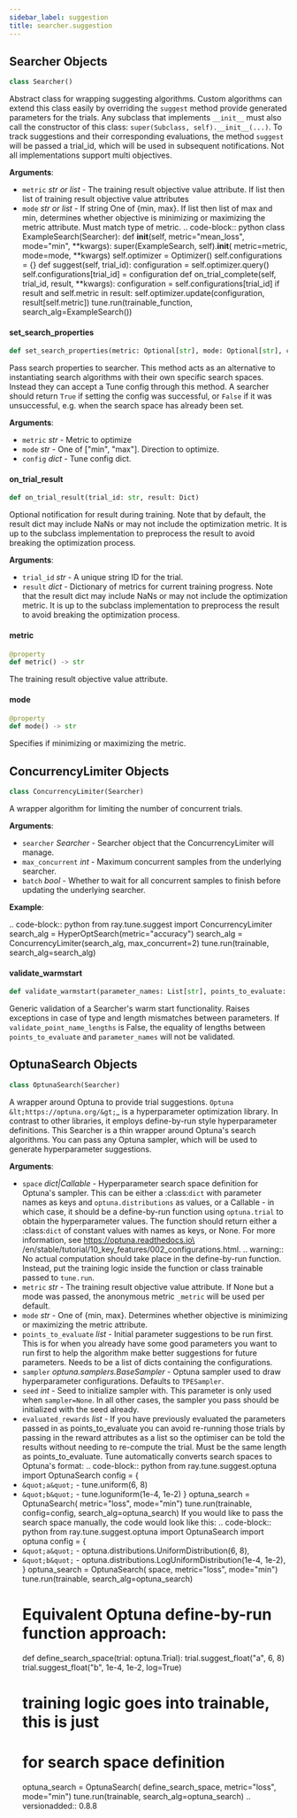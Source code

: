 ```yaml
---
sidebar_label: suggestion
title: searcher.suggestion
---
```


## Searcher Objects

```python
class Searcher()
```

Abstract class for wrapping suggesting algorithms.
Custom algorithms can extend this class easily by overriding the
`suggest` method provide generated parameters for the trials.
Any subclass that implements ``__init__`` must also call the
constructor of this class: ``super(Subclass, self).__init__(...)``.
To track suggestions and their corresponding evaluations, the method
`suggest` will be passed a trial_id, which will be used in
subsequent notifications.
Not all implementations support multi objectives.

**Arguments**:

- `metric` _str or list_ - The training result objective value attribute. If
  list then list of training result objective value attributes
- `mode` _str or list_ - If string One of {min, max}. If list then
  list of max and min, determines whether objective is minimizing
  or maximizing the metric attribute. Must match type of metric.
  .. code-block:: python
  class ExampleSearch(Searcher):
  def __init__(self, metric=&quot;mean_loss&quot;, mode=&quot;min&quot;, **kwargs):
  super(ExampleSearch, self).__init__(
  metric=metric, mode=mode, **kwargs)
  self.optimizer = Optimizer()
  self.configurations = {}
  def suggest(self, trial_id):
  configuration = self.optimizer.query()
  self.configurations[trial_id] = configuration
  def on_trial_complete(self, trial_id, result, **kwargs):
  configuration = self.configurations[trial_id]
  if result and self.metric in result:
  self.optimizer.update(configuration, result[self.metric])
  tune.run(trainable_function, search_alg=ExampleSearch())

#### set\_search\_properties

```python
def set_search_properties(metric: Optional[str], mode: Optional[str], config: Dict) -> bool
```

Pass search properties to searcher.
This method acts as an alternative to instantiating search algorithms
with their own specific search spaces. Instead they can accept a
Tune config through this method. A searcher should return ``True``
if setting the config was successful, or ``False`` if it was
unsuccessful, e.g. when the search space has already been set.

**Arguments**:

- `metric` _str_ - Metric to optimize
- `mode` _str_ - One of [&quot;min&quot;, &quot;max&quot;]. Direction to optimize.
- `config` _dict_ - Tune config dict.

#### on\_trial\_result

```python
def on_trial_result(trial_id: str, result: Dict)
```

Optional notification for result during training.
Note that by default, the result dict may include NaNs or
may not include the optimization metric. It is up to the
subclass implementation to preprocess the result to
avoid breaking the optimization process.

**Arguments**:

- `trial_id` _str_ - A unique string ID for the trial.
- `result` _dict_ - Dictionary of metrics for current training progress.
  Note that the result dict may include NaNs or
  may not include the optimization metric. It is up to the
  subclass implementation to preprocess the result to
  avoid breaking the optimization process.

#### metric

```python
@property
def metric() -> str
```

The training result objective value attribute.

#### mode

```python
@property
def mode() -> str
```

Specifies if minimizing or maximizing the metric.

## ConcurrencyLimiter Objects

```python
class ConcurrencyLimiter(Searcher)
```

A wrapper algorithm for limiting the number of concurrent trials.

**Arguments**:

- `searcher` _Searcher_ - Searcher object that the
  ConcurrencyLimiter will manage.
- `max_concurrent` _int_ - Maximum concurrent samples from the underlying
  searcher.
- `batch` _bool_ - Whether to wait for all concurrent samples
  to finish before updating the underlying searcher.

**Example**:

  .. code-block:: python
  from ray.tune.suggest import ConcurrencyLimiter
  search_alg = HyperOptSearch(metric=&quot;accuracy&quot;)
  search_alg = ConcurrencyLimiter(search_alg, max_concurrent=2)
  tune.run(trainable, search_alg=search_alg)

#### validate\_warmstart

```python
def validate_warmstart(parameter_names: List[str], points_to_evaluate: List[Union[List, Dict]], evaluated_rewards: List, validate_point_name_lengths: bool = True)
```

Generic validation of a Searcher&#x27;s warm start functionality.
Raises exceptions in case of type and length mismatches between
parameters.
If ``validate_point_name_lengths`` is False, the equality of lengths
between ``points_to_evaluate`` and ``parameter_names`` will not be
validated.

## OptunaSearch Objects

```python
class OptunaSearch(Searcher)
```

A wrapper around Optuna to provide trial suggestions.
`Optuna &lt;https://optuna.org/&gt;`_ is a hyperparameter optimization library.
In contrast to other libraries, it employs define-by-run style
hyperparameter definitions.
This Searcher is a thin wrapper around Optuna&#x27;s search algorithms.
You can pass any Optuna sampler, which will be used to generate
hyperparameter suggestions.

**Arguments**:

- `space` _dict|Callable_ - Hyperparameter search space definition for
  Optuna&#x27;s sampler. This can be either a :class:`dict` with
  parameter names as keys and ``optuna.distributions`` as values,
  or a Callable - in which case, it should be a define-by-run
  function using ``optuna.trial`` to obtain the hyperparameter
  values. The function should return either a :class:`dict` of
  constant values with names as keys, or None.
  For more information, see https://optuna.readthedocs.io\
  /en/stable/tutorial/10_key_features/002_configurations.html.
  .. warning::
  No actual computation should take place in the define-by-run
  function. Instead, put the training logic inside the function
  or class trainable passed to ``tune.run``.
- `metric` _str_ - The training result objective value attribute. If None
  but a mode was passed, the anonymous metric `_metric` will be used
  per default.
- `mode` _str_ - One of {min, max}. Determines whether objective is
  minimizing or maximizing the metric attribute.
- `points_to_evaluate` _list_ - Initial parameter suggestions to be run
  first. This is for when you already have some good parameters
  you want to run first to help the algorithm make better suggestions
  for future parameters. Needs to be a list of dicts containing the
  configurations.
- `sampler` _optuna.samplers.BaseSampler_ - Optuna sampler used to
  draw hyperparameter configurations. Defaults to ``TPESampler``.
- `seed` _int_ - Seed to initialize sampler with. This parameter is only
  used when ``sampler=None``. In all other cases, the sampler
  you pass should be initialized with the seed already.
- `evaluated_rewards` _list_ - If you have previously evaluated the
  parameters passed in as points_to_evaluate you can avoid
  re-running those trials by passing in the reward attributes
  as a list so the optimiser can be told the results without
  needing to re-compute the trial. Must be the same length as
  points_to_evaluate.
  Tune automatically converts search spaces to Optuna&#x27;s format:
  .. code-block:: python
  from ray.tune.suggest.optuna import OptunaSearch
  config = {
- `&quot;a&quot;` - tune.uniform(6, 8)
- `&quot;b&quot;` - tune.loguniform(1e-4, 1e-2)
  }
  optuna_search = OptunaSearch(
  metric=&quot;loss&quot;,
  mode=&quot;min&quot;)
  tune.run(trainable, config=config, search_alg=optuna_search)
  If you would like to pass the search space manually, the code would
  look like this:
  .. code-block:: python
  from ray.tune.suggest.optuna import OptunaSearch
  import optuna
  config = {
- `&quot;a&quot;` - optuna.distributions.UniformDistribution(6, 8),
- `&quot;b&quot;` - optuna.distributions.LogUniformDistribution(1e-4, 1e-2),
  }
  optuna_search = OptunaSearch(
  space,
  metric=&quot;loss&quot;,
  mode=&quot;min&quot;)
  tune.run(trainable, search_alg=optuna_search)
  # Equivalent Optuna define-by-run function approach:
  def define_search_space(trial: optuna.Trial):
  trial.suggest_float(&quot;a&quot;, 6, 8)
  trial.suggest_float(&quot;b&quot;, 1e-4, 1e-2, log=True)
  # training logic goes into trainable, this is just
  # for search space definition
  optuna_search = OptunaSearch(
  define_search_space,
  metric=&quot;loss&quot;,
  mode=&quot;min&quot;)
  tune.run(trainable, search_alg=optuna_search)
  .. versionadded:: 0.8.8

